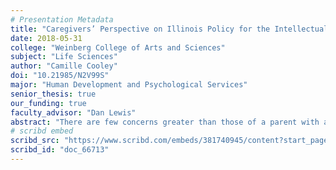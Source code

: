 ```yaml
---
# Presentation Metadata
title: "Caregivers’ Perspective on Illinois Policy for the Intellectually and Developmentally Disabled"
date: 2018-05-31
college: "Weinberg College of Arts and Sciences"
subject: "Life Sciences"
author: "Camille Cooley"
doi: "10.21985/N2V99S"
major: "Human Development and Psychological Services"
senior_thesis: true
our_funding: true
faculty_advisor: "Dan Lewis"
abstract: "There are few concerns greater than those of a parent with an adult with an intellectual or developmental disability (I/DD). How is she or he going to be taken care of as she or he ages? The government provides services and support in the pursuit of care and services, but how does that process work from the parent’s perspective? This study explored these questions by interviewing caregivers in this situation and learning how they understand and “package” state services for their adult dependent. Through these interviews with caregivers of adults with I/DD across the Greater Chicagoland, we find that recent efforts to standardize and simplify the obtainment of state-funded services fail to support families over an extended period of time, relying instead on caregivers to fill the gaps. By exploring the assumptions inherent in I/DD policy and funding meant to support families, this project reveals how the expectations in state policies not only clash, but can also make the everyday lives of adults with I/DD more challenging."
# scribd embed
scribd_src: "https://www.scribd.com/embeds/381740945/content?start_page=1&view_mode=scroll&access_key=key-QlNxyq5oX9ctdDCrmY3E&show_recommendations=true"
scribd_id: "doc_66713"
---
```

